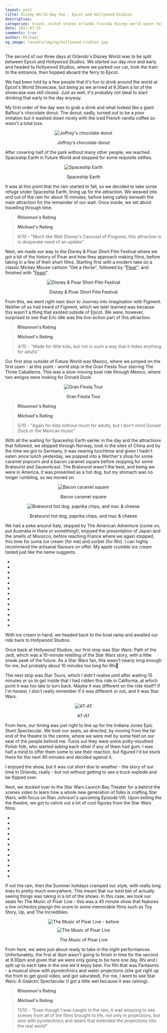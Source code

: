 ```yaml
---
layout: post
title: Disney World Day Two - Epcot and Hollywood Studios
description:
categories: travel united states orlando florida disney world epcot hollywood studios
date: 2017-07-31
comments: true
author: Michael
og_image: /assets/img/og/hollywood-studios.jpg
---
```

The second of our three days at Orlando's Disney World was to be split between Epcot and Hollywood Studios. We started our day nice and early and headed to Hollywood Studios, where we parked our car, took the tram to the entrance, then hopped aboard the ferry to Epcot.

We had been told by a few people that it's fun to drink around the world at Epcot's World Showcase, but being as we arrived at 9.30am a lot of the showcase was still closed. Just as well, it's probably not ideal to start drinking that early in the day anyway.

My first order of the day was to grab a drink and what looked like a giant Balfour's chocolate donut. The donut, sadly, turned out to be a poor imitation but it washed down nicely with the iced French vanilla coffee so wasn't a total loss.

<div style="margin-bottom: 10px; text-align: center;">
    <img src="/assets/img/blog/IMG_0997.jpg" alt="Joffrey's chocolate donut">
    <p>Joffrey's chocolate donut</p>
</div>

After covering half of the park without many other people, we reached Spaceship Earth in Future World and stopped for some requisite selfies.

<div style="margin-bottom: 10px; text-align: center;">
    <img src="/assets/img/blog/IMG_0999.jpg" alt="Spaceship Earth">
    <p>Spaceship Earth</p>
</div>

It was at this point that the rain started to fall, so we decided to take some refuge under Spaceship Earth, lining up for the attraction. We weaved into and out of the rain for about 15 minutes, before being safely beneath the main attraction for the remainder of our wait. Once inside, we set about travelling through time.

> **Rhiannon's Rating**
>
>

> **Michael's Rating**
>
> 6/10 - "Much like Walt Disney's Carousel of Progress, this attraction is in desperate need of an update"

Next, we made our way to the Disney & Pixar Short Film Festival where we got a bit of the history of Pixar and how they approach making films, before taking in a few of their short films. Starting first with a modern take on a classic Mickey Mouse cartoon "Get a Horse", followed by "[Piper](https://www.youtube.com/watch?v=QVGeilNsJFU)", and finished with "[Feast](https://www.youtube.com/watch?v=e4MYnCfDnYw)".

<div style="margin-bottom: 10px; text-align: center;">
    <img src="/assets/img/blog/IMG_1020.jpg" alt="Disney &amp; Pixar Short Film Festival">
    <p>Disney &amp; Pixar Short Film Festival</p>
</div>

From this, we went right next door to Journey into imagination with Figment. Neither of us had heard of Figment, which we later learned was because this wasn't a thing that existed outside of Epcot. We were, however, surprised to see that Eric Idle was the live-action part of this attraction.

> **Rhiannon's Rating**
>
>

> **Michael's Rating**
>
> 4/10 - "Made for little kids, but not in such a way that it hides anything for adults"

Our first stop outside of Future World was Mexico, where we jumped on the first open - at this point - world stop in the Gran Fiesta Tour starring The Three Caballeros. This was a slow-moving boat ride through Mexico, where two amigos were looking for Donald Duck.

<div style="margin-bottom: 10px; text-align: center;">
    <img src="/assets/img/blog/IMG_1013.jpg" alt="Gran Fiesta Tour">
    <p>Gran Fiesta Tour</p>
</div>

> **Rhiannon's Rating**
>
>

> **Michael's Rating**
>
> 5/10 - "Again for kids without much for adults, but I don't mind Donald Duck or the Mexican music"

With all the waiting for Spaceship Earth earlier in the day and the attractions that followed, we skipped through Norway, took in the sites of China and by the time we got to Germany, it was nearing lunchtime and given I hadn't eaten since lunch yesterday, we popped into a Werther's shop for some caramel popcorn and a bacon caramel square before stopping for some Bratwurst and Saueurkraut. The Bratwurst wasn't the best, and being we were in America, it was presented as a hot dog, but my stomach was no longer rumbling, so we moved on.

<div style="margin-bottom: 10px; text-align: center;">
    <img src="/assets/img/blog/IMG_1034.jpg" alt="Bacon caramel square">
    <p>Bacon caramel square</p>
</div>

<div style="margin-bottom: 10px; text-align: center;">
    <img src="/assets/img/blog/IMG_1035.jpg" alt="Bratwurst hot dog, paprika chips, and mac &amp; cheese">
    <p>Bratwurst hot dog, paprika chips, and mac &amp; cheese</p>
</div>

We had a poke around Italy, skipped by The American Adventure (come on, put Australia in there or something!), enjoyed the presentation of Japan and the smells of Morocco, before reaching France where we again stopped, this time for some ice cream (for me) and sorbet (for Rhi). I can highly recommend the artisanal flavours on offer. My apple crumble ice cream tasted just like the name suggests.

<div class="flickerplate" style="margin-bottom: 10px;">
    <ul>
        <li data-background="/assets/img/blog/IMG_0998.jpg"></li>
        <li data-background="/assets/img/blog/IMG_1030.jpg"></li>
        <li data-background="/assets/img/blog/IMG_1016.jpg"></li>
        <li data-background="/assets/img/blog/IMG_1033.jpg"></li>
        <li data-background="/assets/img/blog/IMG_1017.jpg"></li>
        <li data-background="/assets/img/blog/IMG_1018.jpg"></li>
        <li data-background="/assets/img/blog/IMG_1037.jpg"></li>
        <li data-background="/assets/img/blog/IMG_1039.jpg"></li>
        <li data-background="/assets/img/blog/IMG_1042.jpg"></li>
        <li data-background="/assets/img/blog/IMG_1021.jpg"></li>
        <li data-background="/assets/img/blog/IMG_1022.jpg"></li>
        <li data-background="/assets/img/blog/IMG_1023.jpg"></li>
        <li data-background="/assets/img/blog/IMG_1024.jpg"></li>
    </ul>
</div>

With ice cream in hand, we headed back to the boat ramp and awaited our ride back to Hollywood Studios.

Once back at Hollywood Studios, our first stop was Star Wars: Path of the Jedi, which was a 10-minute retelling of the Star Wars story, with a little sneak peek of the future. As a Star Wars fan, this wasn't nearly long enough for me, but probably about 10 minutes too long for Rhi😬

The next stop was Star Tours, which I didn't realise until after waiting 15 minutes or so to get inside that I had ridden this ride in California, at which point it was too late to turn back. Maybe it was different on the ride itself? If I'm honest, I don't really remember if it was different or not, and it was Star Wars.

<div style="margin-bottom: 10px; text-align: center;">
    <img src="/assets/img/blog/IMG_1048.jpg" alt="AT-AT">
    <p>AT-AT</p>
</div>

From here, our timing was just right to line up for the Indiana Jones Epic Stunt Spectacular. We took our seats, as directed, by moving from the far end of the theatre to the centre, where we were met by some feet on our seat of the people behind me. Turns out they were some potty-mouthed Polish folk, who started asking each other if any of them had gum. I was half a mind to offer them some to see their reaction, but figured I'd be stuck there for the next 40 minutes and decided against it.

I enjoyed the show, but it was cut short due to weather - the story of our time in Orlando, really - but not without getting to see a truck explode and be flipped over.

Next, we ducked over to the Star Wars Launch Bay Theater for a behind the scenes video to learn how a whole new generation of folks is crafting Star Wars, with focus on Rian Johnson's upcoming Episode VIII. Upon exiting the the theatre, we got to cehck out a lot of cool figures from the Star Wars films.

<div class="flickerplate" style="margin-bottom: 10px;">
    <ul>
        <li data-background="/assets/img/blog/IMG_1056.jpg"></li>
        <li data-background="/assets/img/blog/IMG_1057.jpg"></li>
        <li data-background="/assets/img/blog/IMG_1058.jpg"></li>
        <li data-background="/assets/img/blog/IMG_1059.jpg"></li>
        <li data-background="/assets/img/blog/IMG_1060.jpg"></li>
        <li data-background="/assets/img/blog/IMG_1061.jpg"></li>
        <li data-background="/assets/img/blog/IMG_1062.jpg"></li>
        <li data-background="/assets/img/blog/IMG_1063.jpg"></li>
        <li data-background="/assets/img/blog/IMG_1064.jpg"></li>
        <li data-background="/assets/img/blog/IMG_1065.jpg"></li>
        <li data-background="/assets/img/blog/IMG_1066.jpg"></li>
        <li data-background="/assets/img/blog/IMG_1072.jpg"></li>
    </ul>
</div>

If not the rain, then the Summer holidays cramped our style, with really long lines to pretty much everywhere. This meant that our best bet of actually seeing things was taking in a lot of the shows. In this case, we took our seats for The Music of Pixar Live - this was a 45 minute show that features a live orchestra playign the score to some memorable films such as Toy Story, Up, and The Incredibles.

<div style="margin-bottom: 10px; text-align: center;">
    <img src="/assets/img/blog/IMG_1027.jpg" alt="The Music of Pixar Live - before">
</div>

<div style="margin-bottom: 10px; text-align: center;">
    <img src="/assets/img/blog/IMG_1070.jpg" alt="The Music of Pixar Live">
    <p>The Music of Pixar Live</p>
</div>

From here, we were just about ready to take in the night performances. Unfortunately, the first at 9pm wasn't going to finish in time for the second at 9.30pm and given that we were only going to be here one day, Rhi and I split up to each take in the one we'd enjoy best. For Rhi that was Fantasmic - a musical show with pyrotechnics and water projections (she got right up the front to get good video, and got saturated). For me, I went to see Star Wars: A Galactic Spectacular (I got a little wet because it was raining).

> **Rhiannon's Rating**
>
>

> **Michael's Rating**
>
> 11/10 - "Even though I was caught in the rain, it was amazing to see scenes from all of the films brought to life, not only in projections, but also with pyrotechnics and lasers that extended the projections into the real world"

